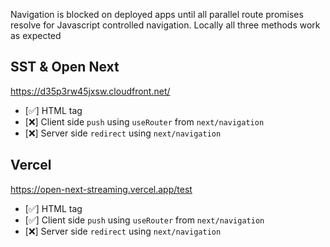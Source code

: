Navigation is blocked on deployed apps until all parallel route promises resolve for Javascript controlled navigation.
Locally all three methods work as expected 

## SST & Open Next 
https://d35p3rw45jxsw.cloudfront.net/

- [✅] HTML <a> tag
- [❌] Client side `push` using `useRouter` from `next/navigation`
- [❌] Server side `redirect` using `next/navigation`

## Vercel 
https://open-next-streaming.vercel.app/test

- [✅] HTML <a> tag
- [✅] Client side `push` using `useRouter` from `next/navigation`
- [❌] Server side `redirect` using `next/navigation`